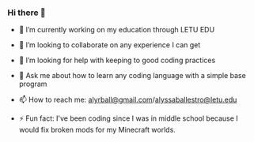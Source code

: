 ### Hi there 👋
- 🔭 I’m currently working on my education through LETU EDU
- 👯 I’m looking to collaborate on any experience I can get
- 🤔 I’m looking for help with keeping to good coding practices
- 💬 Ask me about how to learn any coding language with a simple base program
- 📫 How to reach me: alyrball@gmail.com/alyssaballestro@letu.edu

- ⚡ Fun fact: I've been coding since I was in middle school because I would fix broken mods for my Minecraft worlds.
<!--
**KazooKomicz/KazooKomicz** is a ✨ _special_ ✨ repository because its `README.md` (this file) appears on your GitHub profile.

-->
